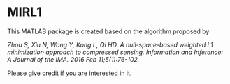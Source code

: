 # MIRL1

This MATLAB package is created based on the algorithm proposed by 

*Zhou S, Xiu N, Wang Y, Kong L, Qi HD. A null-space-based weighted l 1 minimization approach to compressed sensing. Information and Inference: A Journal of the IMA. 2016 Feb 11;5(1):76-102.*

Please give credit if you are interested in it.
